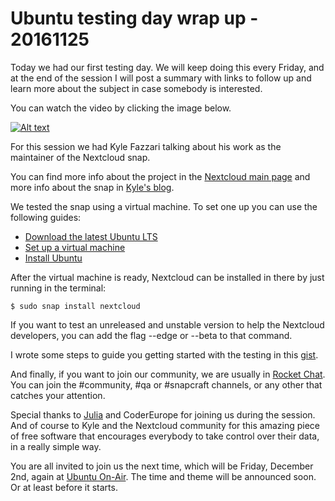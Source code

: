 # Ubuntu testing day wrap up - 20161125

Today we had our first testing day. We will keep doing this every Friday, and
at the end of the session I will post a summary with links to follow up and
learn more about the subject in case somebody is interested.

You can watch the video by clicking the image below.

[![Alt text](https://img.youtube.com/vi/bpi3DgON-pI/0.jpg)](https://www.youtube.com/watch?v=bpi3DgON-pI)

For this session we had Kyle Fazzari talking about his work as the maintainer
of the Nextcloud snap.

You can find more info about the project in the
[Nextcloud main page](https://nextcloud.com/) and more info about the snap
in [Kyle's blog](https://kyrofa.com/).

We tested the snap using a virtual machine. To set one up you can use the
following guides:

 * [Download the latest Ubuntu LTS](http://elopio.net/blog/download-ubuntu/)
 * [Set up a virtual machine](http://elopio.net/blog/install-ubuntu-in-vm/)
 * [Install Ubuntu](https://www.ubuntu.com/download/desktop/install-ubuntu-desktop)

After the virtual machine is ready, Nextcloud can be installed in there by just
running in the terminal:

    $ sudo snap install nextcloud

If you want to test an unreleased and unstable version to help the Nextcloud
developers, you can add the flag --edge or --beta to that command.

I wrote some steps to guide you getting started with the testing in this
[gist](https://gist.github.com/elopio/735d995920ef5fb9d24eb6931f6686c0).

And finally, if you want to join our community, we are usually in
[Rocket Chat](https://rocket.ubuntu.com/).
You can join the #community, #qa or #snapcraft channels, or any other that
catches your attention.

Special thanks to [Julia](https://twitter.com/la_juyis) and CoderEurope for joining us during the session. And of course to Kyle and the Nextcloud
community for this amazing piece of free software that encourages everybody to
take control over their data, in a really simple way.

You are all invited to join us the next time, which will be Friday, December
2nd, again at [Ubuntu On-Air](https://ubuntuonair.com). The time and theme will be announced
soon. Or at least before it starts.
